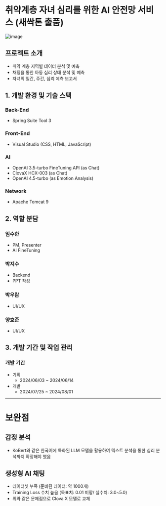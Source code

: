 # 취약계층 자녀 심리를 위한 AI 안전망 서비스 (새싹톤 출품)
![image](https://github.com/user-attachments/assets/6d35e995-d5d1-4f27-aa2f-d6052a195d77)

## 프로젝트 소개
- 취약 계층 지역별 데이터 분석 및 예측
- 채팅을 통한 아동 심리 상태 분석 및 예측
- 자녀의 일간, 주간, 심리 예측 보고서

## 1. 개발 환경 및 기술 스택
### Back-End
- Spring Suite Tool 3
  
### Front-End
- Visual Studio (CSS, HTML, JavaScript)

### AI
- OpenAI 3.5-turbo FineTuning API (as Chat)
- ClovaX HCX-003 (as Chat)
- OpenAI 4.5-turbo (as Emotion Analysis)

### Network
- Apache Tomcat 9

## 2. 역할 분담
### 임수한
- PM, Presenter
- AI FineTuning

### 박지수
- Backend
- PPT 작성

### 박우람
- UI/UX

### 양호준
- UI/UX

## 3. 개발 기간 및 작업 관리
### 개발 기간
- 기획
  - 2024/06/03 ~ 2024/06/14
- 개발
  - 2024/07/25 ~ 2024/08/01

---
# 보완점
## 감정 분석
- KoBert와 같은 한국어에 특화된 LLM 모델을 활용하여 텍스트 분석을 통한 심리 분석까지 확장해야 했음

## 생성형 AI 채팅
- 데이터셋 부족 (준비된 데이터: 약 1000개)
- Training Loss 수치 높음 (목표치: 0.01 미망/ 실수치: 3.0~5.0)
- 위와 같은 문제점으로 Clova X 모델로 교체
